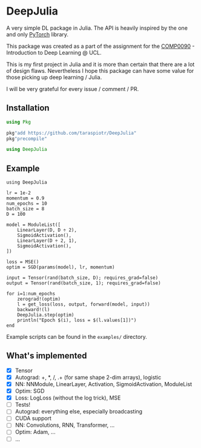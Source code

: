 # DeepJulia
A very simple DL package in Julia. The API is heavily inspired by the one and only [PyTorch](https://pytorch.org) library.

This package was created as a part of the assignment for the [COMP0090](https://www.ucl.ac.uk/module-catalogue/modules/introduction-to-deep-learning/COMP0090) - Introduction to Deep Learning @ UCL.

This is my first project in Julia and it is more than certain that there are a lot of design flaws. Nevertheless I hope this package can have some value for those picking up deep learning / Julia.

I will be very grateful for every issue / comment / PR.


## Installation

```Julia
using Pkg

pkg"add https://github.com/taraspiotr/DeepJulia"
pkg"precompile"

using DeepJulia
```

## Example

```
using DeepJulia

lr = 1e-2
momentum = 0.9
num_epochs = 10
batch_size = 8
D = 100

model = ModuleList([
    LinearLayer(D, D ÷ 2),
    SigmoidActivation(),
    LinearLayer(D ÷ 2, 1),
    SigmoidActivation(),
])

loss = MSE()
optim = SGD(params(model), lr, momentum)

input = Tensor(rand(batch_size, D); requires_grad=false)
output = Tensor(rand(batch_size, 1); requires_grad=false)

for i=1:num_epochs
    zerograd!(optim)
    l = get_loss(loss, output, forward(model, input))
    backward!(l)
    DeepJulia.step(optim)
    println("Epoch $(i), loss = $(l.values[1])")
end
```

Example scripts can be found in the `examples/` directory.

## What's implemented

- [x] Tensor
- [x] Autograd: +, *, /, .+ (for same shape 2-dim arrays), logistic
- [x] NN: NNModule, LinearLayer, Activation, SigmoidActivation, ModuleList
- [x] Optim: SGD
- [x] Loss: LogLoss (without the log trick), MSE
- [ ] Tests!
- [ ] Autograd: everything else, especially broadcasting
- [ ] CUDA support
- [ ] NN: Convolutions, RNN, Transformer, ...
- [ ] Optim: Adam, ...
- [ ] ...
